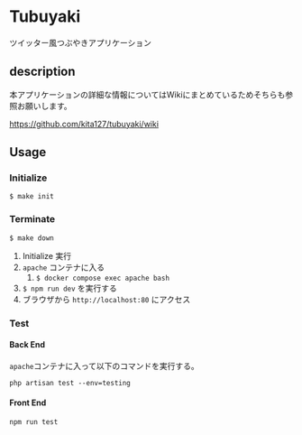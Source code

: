 # Tubuyaki

ツイッター風つぶやきアプリケーション

## description

本アプリケーションの詳細な情報についてはWikiにまとめているためそちらも参照お願いします。

https://github.com/kita127/tubuyaki/wiki

## Usage

### Initialize

```
$ make init
```

### Terminate

```
$ make down
```

1. Initialize 実行
1. `apache` コンテナに入る
    1. `$ docker compose exec apache bash`
1. `$ npm run dev` を実行する
1.  ブラウザから `http://localhost:80` にアクセス

### Test

#### Back End

`apache`コンテナに入って以下のコマンドを実行する。

```
php artisan test --env=testing
```

#### Front End

```
npm run test
```